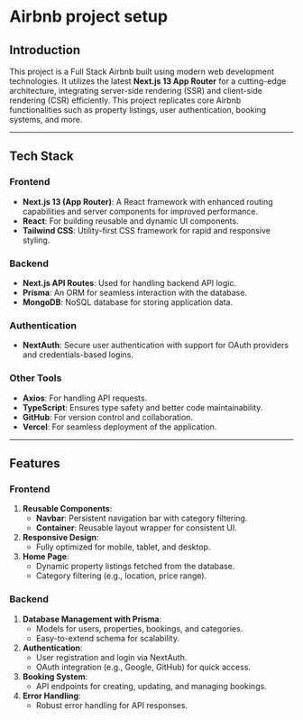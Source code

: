 # Airbnb project setup
## **Introduction**
This project is a Full Stack Airbnb built using modern web development technologies. It utilizes the latest **Next.js 13 App Router** for a cutting-edge architecture, integrating server-side rendering (SSR) and client-side rendering (CSR) efficiently. This project replicates core Airbnb functionalities such as property listings, user authentication, booking systems, and more.

---

## **Tech Stack**

### **Frontend**
- **Next.js 13 (App Router)**: A React framework with enhanced routing capabilities and server components for improved performance.
- **React**: For building reusable and dynamic UI components.
- **Tailwind CSS**: Utility-first CSS framework for rapid and responsive styling.

### **Backend**
- **Next.js API Routes**: Used for handling backend API logic.
- **Prisma**: An ORM for seamless interaction with the database.
- **MongoDB**: NoSQL database for storing application data.

### **Authentication**
- **NextAuth**: Secure user authentication with support for OAuth providers and credentials-based logins.

### **Other Tools**
- **Axios**: For handling API requests.
- **TypeScript**: Ensures type safety and better code maintainability.
- **GitHub**: For version control and collaboration.
- **Vercel**: For seamless deployment of the application.

---

## **Features**

### **Frontend**
1. **Reusable Components**:
   - **Navbar**: Persistent navigation bar with category filtering.
   - **Container**: Reusable layout wrapper for consistent UI.
2. **Responsive Design**:
   - Fully optimized for mobile, tablet, and desktop.
3. **Home Page**:
   - Dynamic property listings fetched from the database.
   - Category filtering (e.g., location, price range).

### **Backend**
1. **Database Management with Prisma**:
   - Models for users, properties, bookings, and categories.
   - Easy-to-extend schema for scalability.
2. **Authentication**:
   - User registration and login via NextAuth.
   - OAuth integration (e.g., Google, GitHub) for quick access.
3. **Booking System**:
   - API endpoints for creating, updating, and managing bookings.
4. **Error Handling**:
   - Robust error handling for API responses.
